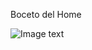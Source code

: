 Boceto del Home

![Image text](https://github.com/Ramapascual/Grupo_4_Trabajo_Final/blob/main/documentos/dise%C3%B1o/Home%20boceto.png)
